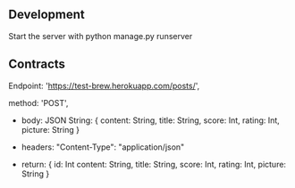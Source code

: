## Development 

Start the server with python manage.py runserver

## Contracts 
Endpoint: 'https://test-brew.herokuapp.com/posts/',  

method: 'POST',  
  - body: JSON String: { content: String, title: String, score: Int, rating: Int, picture: String }  
  - headers: "Content-Type": "application/json"  
  
  - return: { id: Int content: String, title: String, score: Int, rating: Int, picture: String }  
